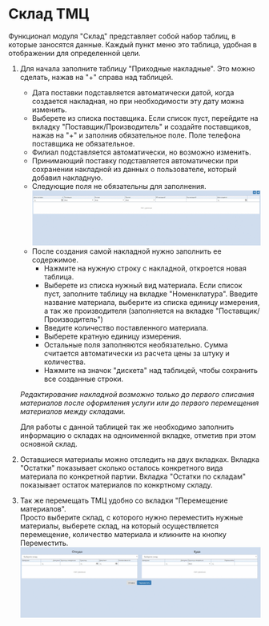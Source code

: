 # Склад ТМЦ

Функционал модуля "Склад" представляет собой набор таблиц, в которые заносятся данные. Каждый пункт меню это таблица, удобная в отображении для определенной цели.   

1. Для начала заполните таблицу "Приходные накладные". Это можно сделать, нажав на "+" справа над таблицей.    
    - Дата поставки подставляется автоматически датой, когда создается накладная, но при необходимости эту дату можна изменить.   
    - Выберете из списка поставщика. Если список пуст, перейдите на вкладку "Поставщик/Производитель" и создайте поставщиков, нажав на "+" и заполнив обязательное поле. Поле телефона поставщика не обязательное.   
    - Филиал подставляется автоматически, но возможно изменить.
    - Принимающий поставку подставляется автоматически при сохранении накладной из данных о пользователе, который добавил накладную.
    - Следующие поля не обязательны для заполнения.   
    ![Image](Image/sklad.gif)
    - После создания самой накладной нужно заполнить ее содержимое.
        - Нажмите на нужную строку с накладной, откроется новая таблица.   
        - Выберете из списка нужный вид материала. Если список пуст, заполните таблицу на вкладке "Номенклатура". Введите название материала, выберите из списка единицу измерения, а так же производителя (заполняется на вкладке "Поставщик/Производитель")
        - Введите количество поставленного материала.
        - Выберете кратную единицу измерения.
        - Остальные поля заполняются необязательно. Сумма считается автоматически из расчета цены за штуку и количества.
        - Нажмите на значок "дискета" над таблицей, чтобы сохранить все созданные строки.   

    *Редактирование накладной возможно только до первого списания материалов после оформления услуги или до первого перемещения материалов между складами.*    

    Для работы с данной таблицей так же необходимо заполнить информацию о складах на одноименной вкладке, отметив при этом основной склад.


2. Оставшиеся материалы можно отследить на двух вкладках. Вкладка "Остатки" показывает сколько осталось конкретного вида материала по конкретной партии. Вкладка "Остатки по складам" показывает остаток материалов по конкртному складу.   


3. Так же перемещать ТМЦ удобно со вкладки "Перемещение материалов".   
Просто выберите склад, с которого нужно переместить нужные материалы, выберете склад, на который осуществляется перемещение, количество материала и кликните на кнопку Переместить. 
![Image](Image/sklad2.gif)